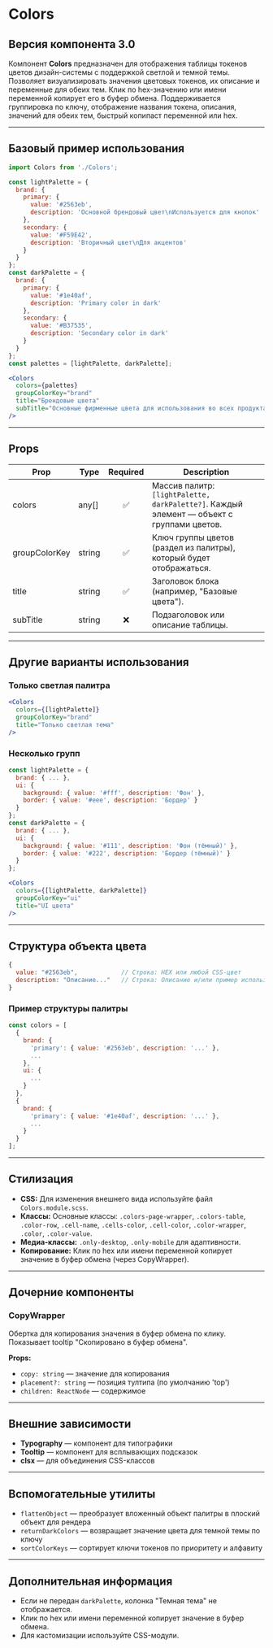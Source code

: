 # Colors

## Версия компонента 3.0

Компонент **Colors** предназначен для отображения таблицы токенов цветов дизайн-системы с поддержкой светлой и темной темы. Позволяет визуализировать значения цветовых токенов, их описание и переменные для обеих тем. Клик по hex-значению или имени переменной копирует его в буфер обмена. Поддерживается группировка по ключу, отображение названия токена, описания, значений для обеих тем, быстрый копипаст переменной или hex.

---

## Базовый пример использования

```jsx
import Colors from './Colors';

const lightPalette = {
  brand: {
    primary: {
      value: '#2563eb',
      description: 'Основной брендовый цвет\nИспользуется для кнопок'
    },
    secondary: {
      value: '#F59E42',
      description: 'Вторичный цвет\nДля акцентов'
    }
  }
};
const darkPalette = {
  brand: {
    primary: {
      value: '#1e40af',
      description: 'Primary color in dark'
    },
    secondary: {
      value: '#B37535',
      description: 'Secondary color in dark'
    }
  }
};
const palettes = [lightPalette, darkPalette];

<Colors
  colors={palettes}
  groupColorKey="brand"
  title="Брендовые цвета"
  subTitle="Основные фирменные цвета для использования во всех продуктах."
/>
```

---

## Props

| Prop            | Type         | Required | Description                                                                 |
|-----------------|--------------|:--------:|-----------------------------------------------------------------------------|
| colors          | any[]        |   ✅     | Массив палитр: `[lightPalette, darkPalette?]`. Каждый элемент — объект с группами цветов. |
| groupColorKey   | string       |   ✅     | Ключ группы цветов (раздел из палитры), который будет отображаться.         |
| title           | string       |   ✅     | Заголовок блока (например, "Базовые цвета").                               |
| subTitle        | string       |   ❌     | Подзаголовок или описание таблицы.                                          |

---

## Другие варианты использования

### Только светлая палитра

```jsx
<Colors
  colors={[lightPalette]}
  groupColorKey="brand"
  title="Только светлая тема"
/>
```

### Несколько групп

```jsx
const lightPalette = {
  brand: { ... },
  ui: {
    background: { value: '#fff', description: 'Фон' },
    border: { value: '#eee', description: 'Бордер' }
  }
};
const darkPalette = {
  brand: { ... },
  ui: {
    background: { value: '#111', description: 'Фон (тёмный)' },
    border: { value: '#222', description: 'Бордер (тёмный)' }
  }
};

<Colors
  colors={[lightPalette, darkPalette]}
  groupColorKey="ui"
  title="UI цвета"
/>
```

---

## Структура объекта цвета

```js
{
  value: "#2563eb",            // Строка: HEX или любой CSS-цвет
  description: "Описание..."   // Строка: Описание и/или пример использования (может быть многострочным)
}
```

### Пример структуры палитры

```jsx
const colors = [
  {
    brand: {
      'primary': { value: '#2563eb', description: '...' },
      ...
    },
    ui: {
      ...
    }
  },
  {
    brand: {
      'primary': { value: '#1e40af', description: '...' },
      ...
    }
  }
];
```

---

## Стилизация

- **CSS:** Для изменения внешнего вида используйте файл `Colors.module.scss`.
- **Классы:** Основные классы: `.colors-page-wrapper`, `.colors-table`, `.color-row`, `.cell-name`, `.cells-color`, `.cell-color`, `.color-wrapper`, `.color`, `.color-value`.
- **Медиа-классы:** `.only-desktop`, `.only-mobile` для адаптивности.
- **Копирование:** Клик по hex или имени переменной копирует значение в буфер обмена (через CopyWrapper).

---

## Дочерние компоненты

### CopyWrapper

Обертка для копирования значения в буфер обмена по клику. Показывает tooltip "Скопировано в буфер обмена".

**Props:**
- `copy: string` — значение для копирования
- `placement?: string` — позиция тултипа (по умолчанию 'top')
- `children: ReactNode` — содержимое

---

## Внешние зависимости

- **Typography** — компонент для типографики
- **Tooltip** — компонент для всплывающих подсказок
- **clsx** — для объединения CSS-классов

---

## Вспомогательные утилиты

- `flattenObject` — преобразует вложенный объект палитры в плоский объект для рендера
- `returnDarkColors` — возвращает значение цвета для темной темы по ключу
- `sortColorKeys` — сортирует ключи токенов по приоритету и алфавиту

---

## Дополнительная информация

- Если не передан `darkPalette`, колонка "Темная тема" не отображается.
- Клик по hex или имени переменной копирует значение в буфер обмена.
- Для кастомизации используйте CSS-модули.
